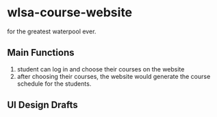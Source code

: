 # wlsa-course-website #
for the greatest waterpool ever.

## Main Functions ##
1. student can log in and choose their courses on the website
2. after choosing their courses, the website would generate the course schedule for the students.

## UI Design Drafts ##

